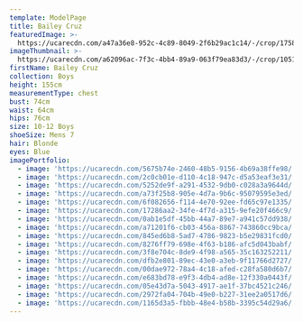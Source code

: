 ```yaml
---
template: ModelPage
title: Bailey Cruz
featuredImage: >-
  https://ucarecdn.com/a47a36e8-952c-4c89-8049-2f6b29ac1c14/-/crop/1758x1281/0,213/-/preview/
imageThumbnail: >-
  https://ucarecdn.com/a62096ac-7f3c-4bb4-89a9-063f79ea83d3/-/crop/1051x1449/278,0/-/preview/
firstName: Bailey Cruz
collection: Boys
height: 155cm
measurementType: chest
bust: 74cm
waist: 64cm
hips: 76cm
size: 10-12 Boys
shoeSize: Mens 7
hair: Blonde
eyes: Blue
imagePortfolio:
  - image: 'https://ucarecdn.com/5675b74e-2460-48b5-9156-4b69a38ffe98/'
  - image: 'https://ucarecdn.com/2c0cb01e-d110-4c18-947c-d5a53eaf3e31/'
  - image: 'https://ucarecdn.com/5252de9f-a291-4532-9db0-c028a3a9644d/'
  - image: 'https://ucarecdn.com/a73f25b8-905e-4d7a-9b6c-95079595e3ed/'
  - image: 'https://ucarecdn.com/6f082656-f114-4e70-92ee-fd65c97e1335/'
  - image: 'https://ucarecdn.com/17286aa2-34fe-4f7d-a315-9efe20f466c9/'
  - image: 'https://ucarecdn.com/0ab1e5df-45bb-44a7-89e7-a941c57dd938/'
  - image: 'https://ucarecdn.com/a71201f6-cb03-456a-8867-743860cc9bca/'
  - image: 'https://ucarecdn.com/845ed6b8-5ad7-4786-9823-b5e29831fcd0/'
  - image: 'https://ucarecdn.com/8276ff79-698e-4f63-b186-afc5d043babf/'
  - image: 'https://ucarecdn.com/3f8e704c-8de9-4f98-a565-35c163252211/'
  - image: 'https://ucarecdn.com/dfb2e801-89ec-43e0-a3eb-9f11766d2727/'
  - image: 'https://ucarecdn.com/00dae972-78a4-4c18-afed-c28fa580d6b7/'
  - image: 'https://ucarecdn.com/e683bd78-e9f3-4db4-ad8e-12f330a0443f/'
  - image: 'https://ucarecdn.com/05e43d7a-5043-4917-ae1f-37bc4521c246/'
  - image: 'https://ucarecdn.com/2972fa04-704b-49e0-b227-31ee2a0517d6/'
  - image: 'https://ucarecdn.com/1165d3a5-fbbb-48e4-b58b-3395c54d29a6/'
---
```



